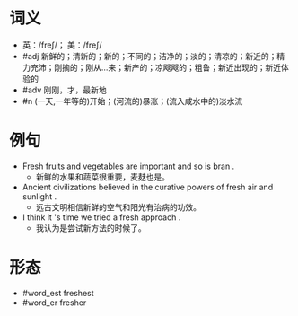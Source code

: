 # 词义
- 英：/freʃ/； 美：/freʃ/
- #adj 新鲜的；清新的；新的；不同的；洁净的；淡的；清凉的；新近的；精力充沛；刚摘的；刚从…来；新产的；凉飕飕的；粗鲁；新近出现的；新近体验的
- #adv 刚刚，才，最新地
- #n (一天,一年等的)开始；(河流的)暴涨；(流入咸水中的)淡水流
# 例句
- Fresh fruits and vegetables are important and so is bran .
	- 新鲜的水果和蔬菜很重要，麦麸也是。
- Ancient civilizations believed in the curative powers of fresh air and sunlight .
	- 远古文明相信新鲜的空气和阳光有治病的功效。
- I think it 's time we tried a fresh approach .
	- 我认为是尝试新方法的时候了。
# 形态
- #word_est freshest
- #word_er fresher
